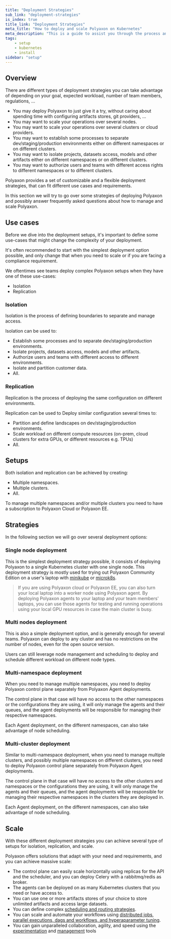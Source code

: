 ```yaml
---
title: "Deployment Strategies"
sub_link: "deployment-strategies"
is_index: true
title_link: "Deployment Strategies"
meta_title: "How to deploy and scale Polyaxon on Kubernetes"
meta_description: "This is a guide to assist you through the process and strategies of deploying and scaling a Polyaxon."
tags:
    - setup
    - kubernetes
    - install
sidebar: "setup"
---
```


## Overview

There are different types of deployment strategies you can take advantage of depending on your goal, expected workload, number of team members, regulations, ...
  * You may deploy Polyaxon to just give it a try, without caring about spending time with configuring artifacts stores, git providers, ...
  * You may want to scale your operations over several nodes.
  * You may want to scale your operations over several clusters or cloud providers.
  * You may want to establish some processes to separate dev/staging/production environments either on different namespaces or on different clusters.
  * You may want to isolate projects, datasets access, models and other artifacts either on different namespaces or on different clusters.
  * You may want to authorize users and teams with different access rights to different namespaces or to different clusters.

Polyaxon provides a set of customizable and a flexible deployment strategies, that can fit different use cases and requirements.

In this section we will try to go over some strategies of deploying Polyaxon and possibly answer frequently asked questions about how to manage and scale Polyaxon.

## Use cases

Before we dive into the deployment setups, it's important to define some use-cases that might change the complexity of your deployment.

It's often recommended to start with the simplest deployment option possible, and only change that when you need to scale or if you are facing a compliance requirement.

We oftentimes see teams deploy complex Polyaxon setups when they have one of these use-cases:
 * Isolation
 * Replication
 
### Isolation

Isolation is the process of defining boundaries to separate and manage access.

Isolation can be used to:
  
  * Establish some processes and to separate dev/staging/production environments.
  * Isolate projects, datasets access, models and other artifacts.
  * Authorize users and teams with different access to different environments.
  * Isolate and partition customer data. 
  * All.


### Replication

Replication is the process of deploying the same configuration on different environments.

Replication can be used to Deploy similar configuration several times to:
  
  * Partition and define landscapes on dev/staging/production environments.
  * Scale workload on different compute resources (on-prem, cloud clusters for extra GPUs, or different resources e.g. TPUs)
  * All.


## Setups

Both isolation and replication can be achieved by creating:

  * Multiple namespaces.
  * Multiple clusters.
  * All.

To manage multiple namespaces and/or multiple clusters you need to have a subscription to Polyaxon Cloud or Polyaxon EE. 

## Strategies 

In the following section we will go over several deployment options: 

### Single node deployment

This is the simplest deployment strategy possible, it consists of deploying Polyaxon to a single Kubernetes cluster with one single node.
This deployment strategy is mostly used for trying out Polyaxon Community Edition on a user's laptop with [minikube](https://github.com/kubernetes/minikube) or [microk8s](https://microk8s.io/).

> If you are using Polyaxon cloud or Polyaxon EE, you can also turn your local laptop into a worker node using Polyaxon agent. 
By deploying Polyaxon agents to your laptop and your team members' laptops, you can use those agents for 
testing and running operations using your local GPU resources in case the main cluster is busy.  

### Multi nodes deployment

This is also a simple deployment option, and is generally enough for several teams. 
Polyaxon can deploy to any cluster and has no restrictions on the number of nodes, even for the open source version. 

Users can still leverage node management and scheduling to deploy and schedule different workload on different node types.

### Multi-namespace deployment

When you need to manage multiple namespaces, you need to deploy Polyaxon control plane separately from Polyaxon Agent deployments.

The control plane in that case will have no access to the other namespaces or the configurations they are using, 
it will only manage the agents and their queues, and the agent deployments will be responsible for managing their respective namespaces.

Each Agent deployment, on  the different namespaces, can also take advantage of node scheduling.

### Multi-cluster deployment

Similar to multi-namespace deployment, when you need to manage multiple clusters, and possibly multiple namespaces on different clusters, 
you need to deploy Polyaxon control plane separately from Polyaxon Agent deployments.

The control plane in that case will have no access to the other clusters and namespaces or the configurations they are using, 
it will only manage the agents and their queues, and the agent deployments will be responsible for managing their respective namespaces in the clusters they are deployed in.

Each Agent deployment, on  the different namespaces, can also take advantage of node scheduling.

## Scale

With these different deployment strategies you can achieve several type of setups for isolation, replication, and scale.

Polyaxon offers solutions that adapt with your need and requirements, and you can achieve massive scale:
 
 * The control plane can easily scale horizontally using replicas for the API and the scheduler, and you can deploy Celery with a rabbitmq/redis as broker.
 * The agents can be deployed on as many Kubernetes clusters that you need or have access to.
 * You can use one or more artifacts stores of your choice to store unlimited artifacts and access large datasets.
 * You can define complex [scheduling and routing strategies](/docs/core/scheduling-strategies/).
 * You can scale and automate your workflows using [distributed jobs](/docs/experimentation/distributed/), [parallel executions, dags and workflows, and hyperaparameter tuning](/docs/automation/).
 * You can gain unparalleled collaboration, agility, and speed using the [experimentation](/docs/experimentation/) and [management](/docs/management/) tools
